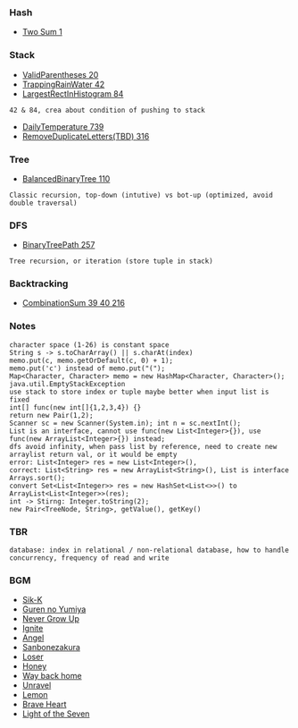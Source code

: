 
### Hash
- [Two Sum 1](./Hash/TwoSum/Solution.java)

### Stack
- [ValidParentheses 20](./Stack/ValidParentheses/Solution.java)
- [TrappingRainWater 42](./Stack/TrappingRainWater/Solution.java)
- [LargestRectInHistogram 84](./Stack/LargestRectInHistogram/Solution.java)
```
42 & 84, crea about condition of pushing to stack
```
- [DailyTemperature 739](./Stack/DailyTemperatures/Solution.java)
- [RemoveDuplicateLetters(TBD) 316](./Stack/RemoveDuplicateLetters/Solution.java)

### Tree
- [BalancedBinaryTree 110](./Tree/BalancedBinaryTree)
```
Classic recursion, top-down (intutive) vs bot-up (optimized, avoid double traversal)
```

### DFS
- [BinaryTreePath 257](./Tree/BinaryTreePath)
```
Tree recursion, or iteration (store tuple in stack)
```

### Backtracking
- [CombinationSum 39 40 216](./Array/CombinationSum/Solution.java)




### Notes
```
character space (1-26) is constant space
String s -> s.toCharArray() || s.charAt(index)
memo.put(c, memo.getOrDefault(c, 0) + 1);
memo.put('c') instead of memo.put("(");
Map<Character, Character> memo = new HashMap<Character, Character>();
java.util.EmptyStackException
use stack to store index or tuple maybe better when input list is fixed
int[] func(new int[]{1,2,3,4}) {}
return new Pair(1,2);
Scanner sc = new Scanner(System.in); int n = sc.nextInt();
List is an interface, cannot use func(new List<Integer>{}), use func(new ArrayList<Integer>{}) instead; 
dfs avoid infinity, when pass list by reference, need to create new arraylist return val, or it would be empty
error: List<Integer> res = new List<Integer>(), 
correct: List<String> res = new ArrayList<String>(), List is interface
Arrays.sort();
convert Set<List<Integer>> res = new HashSet<List<>>() to ArrayList<List<Integer>>(res);
int -> Stirng: Integer.toString(2);
new Pair<TreeNode, String>, getValue(), getKey()
```

### TBR
```
database: index in relational / non-relational database, how to handle concurrency, frequency of read and write
```

### BGM
- [Sik-K](https://www.youtube.com/watch?v=36HvpOE4opQ)
- [Guren no Yumiya](https://www.youtube.com/watch?v=MIUQGbA8B4k)
- [Never Grow Up](https://www.youtube.com/watch?v=qw7oS1FBHyI)
- [Ignite](https://www.youtube.com/watch?v=sCwB3qKS_SQ)
- [Angel](https://www.youtube.com/watch?v=fOUfYU2NEJU)
- [Sanbonezakura](https://www.youtube.com/watch?v=LxkEr-3GCGU)
- [Loser](https://www.youtube.com/watch?v=Dx_fKPBPYUI)
- [Honey](https://www.youtube.com/watch?v=l3n6DiaELcc)
- [Way back home](https://www.youtube.com/watch?v=4KSDFEI5I00)
- [Unravel](https://www.youtube.com/watch?v=xFMPBPOy9SI)
- [Lemon](https://www.youtube.com/watch?v=Gz1ldpRfg74)
- [Brave Heart](https://www.youtube.com/watch?v=YsTGTwqNfsQ)
- [Light of the Seven](https://www.youtube.com/watch?v=OCqMDeD6Fmc)
